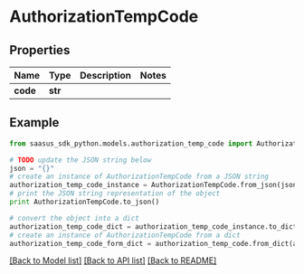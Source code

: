 # AuthorizationTempCode


## Properties
Name | Type | Description | Notes
------------ | ------------- | ------------- | -------------
**code** | **str** |  | 

## Example

```python
from saasus_sdk_python.models.authorization_temp_code import AuthorizationTempCode

# TODO update the JSON string below
json = "{}"
# create an instance of AuthorizationTempCode from a JSON string
authorization_temp_code_instance = AuthorizationTempCode.from_json(json)
# print the JSON string representation of the object
print AuthorizationTempCode.to_json()

# convert the object into a dict
authorization_temp_code_dict = authorization_temp_code_instance.to_dict()
# create an instance of AuthorizationTempCode from a dict
authorization_temp_code_form_dict = authorization_temp_code.from_dict(authorization_temp_code_dict)
```
[[Back to Model list]](../README.md#documentation-for-models) [[Back to API list]](../README.md#documentation-for-api-endpoints) [[Back to README]](../README.md)


